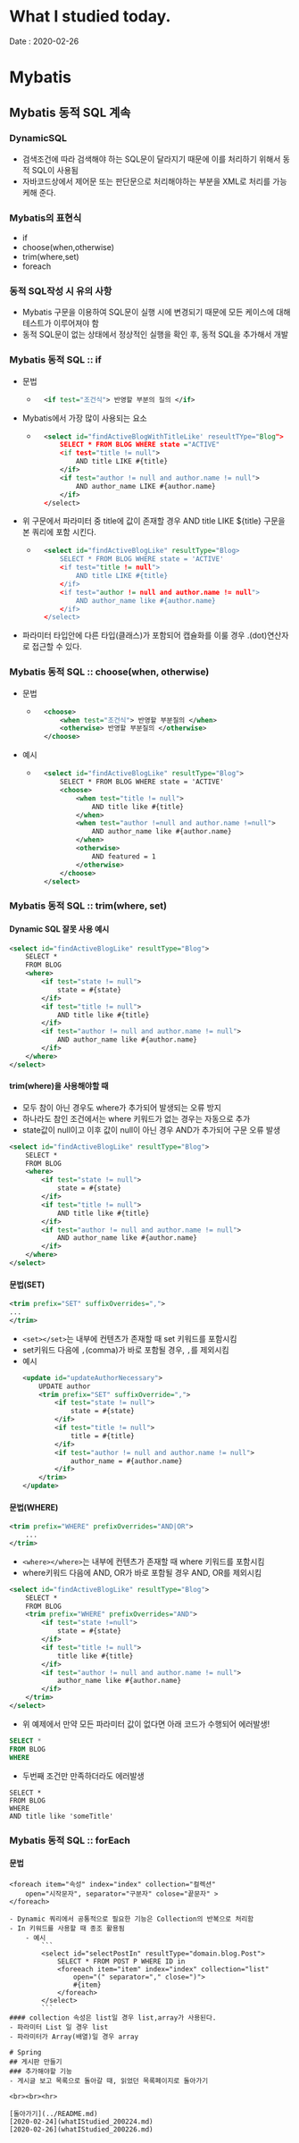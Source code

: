 # What I studied today.
Date : 2020-02-26


# Mybatis
## Mybatis 동적 SQL 계속
### DynamicSQL
- 검색조건에 따라 검색해야 하는 SQL문이 달라지기 때문에 이를 처리하기 위해서 동적 SQL이 사용됨
- 자바코드상에서 제어문 또는 판단문으로 처리해야하는 부분을 XML로 처리를 가능케해 준다.
### Mybatis의 표현식
- if
- choose(when,otherwise)
- trim(where,set)
- foreach
### 동적 SQL작성 시 유의 사항
- Mybatis 구문을 이용하여 SQL문이 실행 시에 변경되기 때문에 모든 케이스에 대해 테스트가 이루어져야 함
- 동적 SQL문이 없는 상태에서 정상적인 실행을 확인 후, 동적 SQL을 추가해서 개발
### Mybatis 동적 SQL :: if
- 문법 
    - ```xml 
        <if test="조건식"> 반영할 부분의 질의 </if>
        ```
- Mybatis에서 가장 많이 사용되는 요소
    - ```xml
        <select id="findActiveBlogWithTitleLike' reseultTYpe="Blog">
            SELECT * FROM BLOG WHERE state ="ACTIVE"
            <if test="title != null">
                AND title LIKE #{title}
            </if>
            <if test="author != null and author.name != null">
                AND author_name LIKE #{author.name}
            </if>
        </select>
        ```
- 위 구문에서 파라미터 중 title에 값이 존재할 경우 AND title LIKE ${title} 구문을 본 쿼리에 포함 시킨다.
    - ```xml
        <select id="findActiveBlogLike" resultType="Blog>
            SELECT * FROM BLOG WHERE state = 'ACTIVE'
            <if test="title != null">
                AND title LIKE #{title}
            </if>
            <if test="author != null and author.name != null">
                AND author_name like #{author.name}
            </if>
        </select>
        ```
- 파라미터 타입안에 다른 타입(클래스)가 포함되어 캡슐화를 이룰 경우 .(dot)연산자로 접근할 수 있다.
### Mybatis 동적 SQL :: choose(when, otherwise)
- 문법
    - ```xml
        <choose>
            <when test="조건식"> 반영할 부분질의 </when>
            <otherwise> 반영할 부분질의 </otherwise>
        </choose>
        ```
- 예시
    - ```xml
        <select id="findActiveBlogLike" resultType="Blog">
            SELECT * FROM BLOG WHERE state = 'ACTIVE'
            <choose>
                <when test="title != null">
                    AND title like #{title}
                </when>
                <when test="author !=null and author.name !=null">
                    AND author_name like #{author.name}
                </when>
                <otherwise>
                    AND featured = 1
                </otherwise>
            </choose>
        </select>

### Mybatis 동적 SQL :: trim(where, set)

#### Dynamic SQL 잘못 사용 예시
```xml
<select id="findActiveBlogLike" resultType="Blog">
    SELECT *
    FROM BLOG
    <where>
        <if test="state != null">
            state = #{state}
        </if>
        <if test="title != null">
            AND title like #{title}
        </if>
        <if test="author != null and author.name != null">
            AND author_name like #{author.name}
        </if>
    </where>
</select>
```
#### trim(where)을 사용해야할 때
- 모두 참이 아닌 경우도 where가 추가되어 발생되는 오류 방지
- 하나라도 참인 조건에서는 where 키워드가 없는 경우는 자동으로 추가
- state값이 null이고 이후 값이 null이 아닌 경우 AND가 추가되어 구문 오류 발생
```xml
<select id="findActiveBlogLike" resultType="Blog">
    SELECT *
    FROM BLOG
    <where>
        <if test="state != null">
            state = #{state}
        </if>
        <if test="title != null">
            AND title like #{title}
        </if>
        <if test="author != null and author.name != null">
            AND author_name like #{author.name}
        </if>
    </where>
</select>
```
#### 문법(SET)
```xml
<trim prefix="SET" suffixOverrides=",">
...
</trim>
```
- `<set></set>`는 내부에 컨텐츠가 존재할 때 set 키워드를 포함시킴
- set키워드 다음에 `,`(comma)가 바로 포함될 경우, `,`를 제외시킴
- 예시
    ```xml
    <update id="updateAuthorNecessary">
        UPDATE author
        <trim prefix="SET" suffixOverride=",">
            <if test="state != null">
                state = #{state}
            </if>
            <if test="title != null">
                title = #{title}
            </if>
            <if test="author != null and author.name != null">
                author_name = #{author.name}
            </if>
        </trim>
    </update>
    ```
#### 문법(WHERE)
```xml
<trim prefix="WHERE" prefixOverrides="AND|OR">
    ...
</trim>
```
- `<where></where>`는 내부에 컨텐츠가 존재할 때 where 키워드를 포함시킴
- where키워드 다음에 AND, OR가 바로 포함될 경우 AND, OR를 제외시킴
```xml
<select id="findActiveBlogLike" resultType="Blog">
    SELECT *
    FROM BLOG
    <trim prefix="WHERE" prefixOverrides="AND">
        <if test="state !=null">
            state = #{state}
        </if>
        <if test="title != null">
            title like #{title}
        </if>
        <if test="author != null and author.name != null">
            author_name like #{author.name}
        </if>
    </trim>
</select>
```


- 위 예제에서 만약 모든 파라미터 값이 없다면 아래 코드가 수행되어 에러발생!
```SQL
SELECT * 
FROM BLOG 
WHERE
```
- 두번째 조건만 만족하더라도 에러발생
```
SELECT * 
FROM BLOG
WHERE 
AND title like 'someTitle'
```
### Mybatis 동적 SQL :: forEach
#### 문법
```
<foreach item="속성" index="index" collection="컬렉션"
    open="시작문자", separator="구분자" colose="끝문자" >
</foreach>

- Dynamic 쿼리에서 공통적으로 필요한 기능은 Collection의 반복으로 처리함
- In 키워드를 사용할 때 종조 활용됨
    - 예시
        ```
        <select id="selectPostIn" resultType="domain.blog.Post">
            SELECT * FROM POST P WHERE ID in
            <foreeach item="item" index="index" collection="list"
                open="(" separator="," close=")">
                #{item}
            </foreach>
        </select>
        ```
#### collection 속성은 list일 경우 list,array가 사용된다.
- 파라미터 List 일 경우 list
- 파라미터가 Array(배열)일 경우 array

# Spring 
## 게시판 만들기
### 추가해야할 기능
- 게시글 보고 목록으로 돌아갈 때, 읽었던 목록페이지로 돌아가기

<br><br><hr>

[돌아가기](../README.md)  
[2020-02-24](whatIStudied_200224.md)  
[2020-02-26](whatIStudied_200226.md)  














